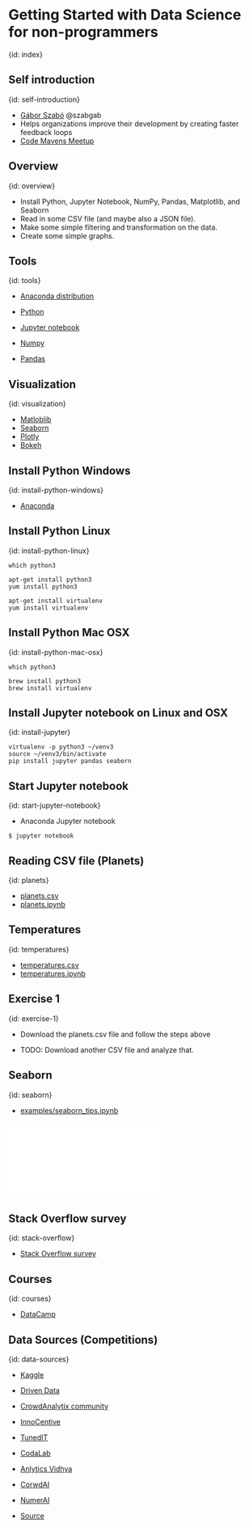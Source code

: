 # Getting Started with Data Science for non-programmers
{id: index}

## Self introduction
{id: self-introduction}

* [Gábor Szabó](https://www.linkedin.com/in/szabgab/) @szabgab
* Helps organizations improve their development by creating faster feedback loops
* [Code Mavens Meetup](https://www.meetup.com/Code-Mavens/)

## Overview
{id: overview}

* Install Python, Jupyter Notebook, NumPy, Pandas, Matplotlib, and Seaborn
* Read in some CSV file (and maybe also a JSON file).
* Make some simple filtering and transformation on the data.
* Create some simple graphs.

## Tools
{id: tools}

* [Anaconda distribution](https://www.anaconda.com/distribution/)

* [Python](https://www.python.org/)
* [Jupyter notebook](https://jupyter.org/)
* [Numpy](https://numpy.org/)
* [Pandas](https://pandas.pydata.org/)

## Visualization
{id: visualization}

* [Matloblib](https://matplotlib.org/)
* [Seaborn](https://seaborn.pydata.org/)
* [Plotly](https://plot.ly/)
* [Bokeh](https://docs.bokeh.org/)

## Install Python Windows
{id: install-python-windows}

* [Anaconda](https://www.anaconda.com/distribution/)

## Install Python Linux
{id: install-python-linux}

```
which python3

apt-get install python3
yum install python3

apt-get install virtualenv
yum install virtualenv
```

## Install Python Mac OSX
{id: install-python-mac-osx}

```
which python3

brew install python3
brew install virtualenv
```

## Install Jupyter notebook on Linux and OSX
{id: install-jupyter}

```
virtualenv -p python3 ~/venv3
source ~/venv3/bin/activate
pip install jupyter pandas seaborn
```

## Start Jupyter notebook
{id: start-jupyter-notebook}

* Anaconda Jupyter notebook

```
$ jupyter notebook
```

## Reading CSV file (Planets)
{id: planets}

* [planets.csv](https://github.com/szabgab/slides/blob/main/python/examples/jupyter/planets.csv)
* [planets.ipynb](https://github.com/szabgab/slides/blob/main/python/examples/jupyter/planets.ipynb)

## Temperatures
{id: temperatures}

* [temperatures.csv](https://github.com/szabgab/slides/blob/main/python/examples/jupyter/temperatures.csv)
* [temperatures.ipynb](https://github.com/szabgab/slides/blob/main/python/examples/jupyter/temperatures.ipynb)


## Exercise 1
{id: exercise-1}

* Download the planets.csv file and follow the steps above

* TODO: Download another CSV file and analyze that.


## Seaborn
{id: seaborn}

* [examples/seaborn_tips.ipynb](https://github.com/szabgab/slides/blob/main/python/examples/jupyter/seaborn_tips.ipynb)

![](examples/seaborn/tips.py)

## Stack Overflow survey
{id: stack-overflow}

* [Stack Overflow survey](https://insights.stackoverflow.com/survey)

## Courses
{id: courses}

* [DataCamp](https://www.datacamp.com/)

## Data Sources (Competitions)
{id: data-sources}

* [Kaggle](https://www.kaggle.com/)
* [Driven Data](https://www.drivendata.org/)
* [CrowdAnalytix community](https://www.crowdanalytix.com/community)
* [InnoCentive](https://www.innocentive.com/our-solvers/)
* [TunedIT](http://tunedit.org/challenges)
* [CodaLab](https://competitions.codalab.org/)
* [Anlytics Vidhya](https://datahack.analyticsvidhya.com/)
* [CorwdAI](https://www.crowdai.org/challenges)
* [NumerAI](https://numer.ai/)

* [Source](https://towardsdatascience.com/top-competitive-data-science-platforms-other-than-kaggle-2995e9dad93c)

